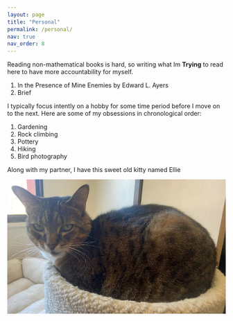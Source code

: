 ```yaml
---
layout: page
title: "Personal"
permalink: /personal/
nav: true
nav_order: 8
---
```


Reading non-mathematical books is hard, so writing what Im **Trying** to read here to have more accountability for myself. 

1. In the Presence of Mine Enemies by Edward L. Ayers
2. Brief

I typically focus intently on a hobby for some time period before I move on to the next. Here are some of my obsessions in chronological order:

1. Gardening
2. Rock climbing
3. Pottery  
4. Hiking  
5. Bird photography

Along with my partner, I have this sweet old kitty named Ellie

![Ellie's picture](../assets/img/Ellie.png)

